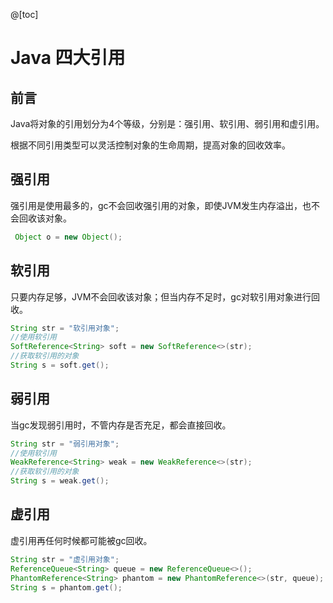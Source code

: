 @[toc]
# Java 四大引用

## 前言

Java将对象的引用划分为4个等级，分别是：强引用、软引用、弱引用和虚引用。

根据不同引用类型可以灵活控制对象的生命周期，提高对象的回收效率。



## 强引用

强引用是使用最多的，gc不会回收强引用的对象，即使JVM发生内存溢出，也不会回收该对象。

```java
 Object o = new Object();
```



## 软引用

只要内存足够，JVM不会回收该对象；但当内存不足时，gc对软引用对象进行回收。

```java
String str = "软引用对象";
//使用软引用
SoftReference<String> soft = new SoftReference<>(str);
//获取软引用的对象
String s = soft.get();
```



## 弱引用

当gc发现弱引用时，不管内存是否充足，都会直接回收。

```java
String str = "弱引用对象";
//使用软引用
WeakReference<String> weak = new WeakReference<>(str);
//获取软引用的对象
String s = weak.get();
```



## 虚引用

虚引用再任何时候都可能被gc回收。

```java
String str = "虚引用对象";
ReferenceQueue<String> queue = new ReferenceQueue<>();
PhantomReference<String> phantom = new PhantomReference<>(str, queue);
String s = phantom.get();
```